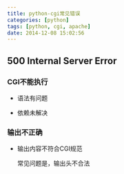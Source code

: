 ```yaml
---
title: python-cgi常见错误
categories: [python]
tags: [python, cgi, apache]
date: 2014-12-08 15:02:56
---
```


## 500 Internal Server Error

### CGI不能执行

-   语法有问题

-   依赖未解决

### 输出不正确

-   输出内容不符合CGI规范

    常见问题是，输出头不合法

